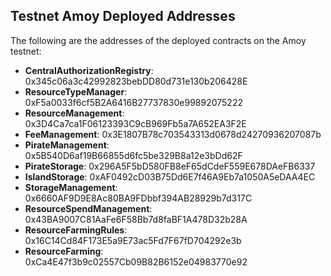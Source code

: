 ## Testnet Amoy Deployed Addresses

The following are the addresses of the deployed contracts on the Amoy testnet:

- **CentralAuthorizationRegistry**: 0x345c06a3c42992823bebDD80d731e130b206428E
- **ResourceTypeManager**: 0xF5a0033f6cf5B2A6416B27737830e99892075222
- **ResourceManagement**: 0x3D4Ca7ca1F06123393C9cB969Fb5a7A652EA3F2E
- **FeeManagement**: 0x3E1807B78c703543313d0678d24270936207087b
- **PirateManagement**: 0x5B540D6af19B66855d6fc5be329B8a12e3bDd62F
- **PirateStorage**: 0x296A5F5bD580FB8eF65dCdeF559E678DAeFB6337
- **IslandStorage**: 0xAF0492cD03B75Dd6E7f46A9Eb7a1050A5eDAA4EC
- **StorageManagement**: 0x6660AF9D9E8Ac80BA9FDbbf394AB28929b7d317C
- **ResourceSpendManagement**: 0x43BA9007C81AaFe6F58Bb7d8faBF1A478D32b28A
- **ResourceFarmingRules**: 0x16C14Cd84F173E5a9E73ac5Fd7F67fD704292e3b
- **ResourceFarming**: 0xCa4E47f3b9c02557Cb09B82B6152e04983770e92
